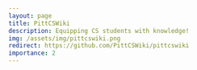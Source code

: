 ```yaml
---
layout: page
title: PittCSWiki
description: Equipping CS students with knowledge!
img: /assets/img/pittcswiki.png
redirect: https://github.com/PittCSWiki/pittcswiki
importance: 2
---
```

